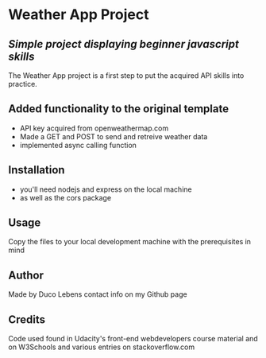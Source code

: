 # Weather App Project
## _Simple project displaying beginner javascript skills_

The Weather App project is a first step to put the acquired API skills into practice.

## Added functionality to the original template
- API key acquired from openweathermap.com
- Made a GET and POST to send and retreive weather data
- implemented async calling function

## Installation
- you'll need nodejs and express on the local machine
- as well as the cors package

## Usage
Copy the files to your local development machine with the prerequisites in mind

## Author
Made by Duco Lebens contact info on my Github page

## Credits
Code used found in Udacity's front-end webdevelopers course material and
on W3Schools and various entries on stackoverflow.com